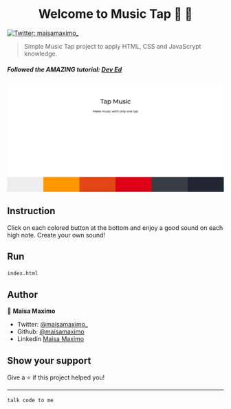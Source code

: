 <h1 align="center">Welcome to Music Tap 🎹 🎵</h1>
<p>
  <a href="https://twitter.com/maisamaximo_" target="_blank">
    <img alt="Twitter: maisamaximo_" src="https://img.shields.io/twitter/follow/maisamaximo_.svg?style=social" />
  </a>
</p>

> Simple Music Tap project to apply HTML, CSS and JavaScrypt knowledge.

<h5><strong> Followed the AMAZING tutorial:</strong> <a href="https://www.youtube.com/watch?v=2VJlzeEVL8A">Dev Ed</a></h5>

<img src="./music_tap.png" />

## Instruction
Click on each colored button at the bottom and enjoy a good sound on each high note. Create your own sound!

## Run

```sh
index.html
```

## Author

🙆 **Maisa Maximo**

* Twitter: [@maisamaximo_](https://twitter.com/maisamaximo_)
* Github: [@maisamaximo](https://github.com/maisamaximo)
* Linkedin [Maisa Maximo](https://www.linkedin.com/in/maisa-maximo-ferreira/)

## Show your support

Give a ⭐️ if this project helped you!

***
``` talk code to me ```